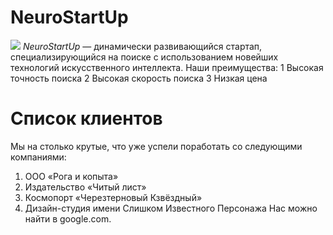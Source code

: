 # NeuroStartUp
![](https://netology-code.github.io/git-homeworks/introduction/assets/logo.png)
*NeuroStartUp* — динамически развивающийся стартап, специализирующийся на поиске с использованием новейших технологий искусственного интеллекта.
Наши преимущества:
1 Высокая точность поиска
2 Высокая скорость поиска
3 Низкая цена

# Список клиентов

Мы на столько крутые, что уже успели поработать со следующими компаниями:
1. ООО «Рога и копыта»
2. Издательство «Читый лист»
3. Космопорт «Черезтерновый Кзвёздный»
4. Дизайн-студия имени Слишком Известного Персонажа
Нас можно найти в google.com.